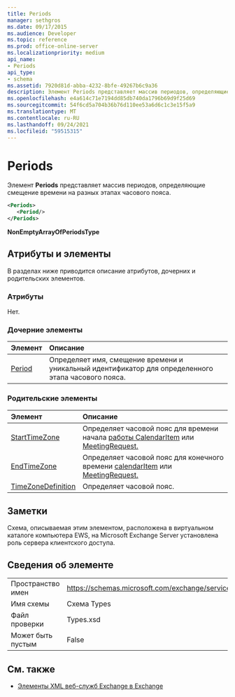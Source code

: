 ```yaml
---
title: Periods
manager: sethgros
ms.date: 09/17/2015
ms.audience: Developer
ms.topic: reference
ms.prod: office-online-server
ms.localizationpriority: medium
api_name:
- Periods
api_type:
- schema
ms.assetid: 7920d81d-abba-4232-8bfe-49267b6c9a36
description: Элемент Periods представляет массив периодов, определяющие смещение времени на разных этапах часового пояса.
ms.openlocfilehash: e4a614c71e7194dd85db740da1796b69d9f25d69
ms.sourcegitcommit: 54f6cd5a704b36b76d110ee53a6d6c1c3e15f5a9
ms.translationtype: MT
ms.contentlocale: ru-RU
ms.lasthandoff: 09/24/2021
ms.locfileid: "59515315"
---
```

# <a name="periods"></a>Periods

Элемент **Periods** представляет массив периодов, определяющие смещение времени на разных этапах часового пояса. 
  
```xml
<Periods>
   <Period/>
</Periods>
```

 **NonEmptyArrayOfPeriodsType**
## <a name="attributes-and-elements"></a>Атрибуты и элементы

В разделах ниже приводится описание атрибутов, дочерних и родительских элементов.
  
### <a name="attributes"></a>Атрибуты

Нет.
  
### <a name="child-elements"></a>Дочерние элементы

|**Элемент**|**Описание**|
|:-----|:-----|
|[Period](period.md) <br/> |Определяет имя, смещение времени и уникальный идентификатор для определенного этапа часового пояса.  <br/> |
   
### <a name="parent-elements"></a>Родительские элементы

|**Элемент**|**Описание**|
|:-----|:-----|
|[StartTimeZone](starttimezone.md) <br/> |Определяет часовой пояс для времени начала [работы CalendarItem](calendaritem.md) или [MeetingRequest.](meetingrequest.md)  <br/> |
|[EndTimeZone](endtimezone.md) <br/> |Определяет часовой пояс для конечного времени [calendarItem](calendaritem.md) или [MeetingRequest.](meetingrequest.md)  <br/> |
|[TimeZoneDefinition](timezonedefinition.md) <br/> |Определяет часовой пояс.  <br/> |
   
## <a name="remarks"></a>Заметки

Схема, описываемая этим элементом, расположена в виртуальном каталоге компьютера EWS, на Microsoft Exchange Server установлена роль сервера клиентского доступа.
  
## <a name="element-information"></a>Сведения об элементе

|||
|:-----|:-----|
|Пространство имен  <br/> |https://schemas.microsoft.com/exchange/services/2006/types  <br/> |
|Имя схемы  <br/> |Схема Types  <br/> |
|Файл проверки  <br/> |Types.xsd  <br/> |
|Может быть пустым  <br/> |False  <br/> |
   
## <a name="see-also"></a>См. также



- [Элементы XML веб-служб Exchange в Exchange](ews-xml-elements-in-exchange.md)

